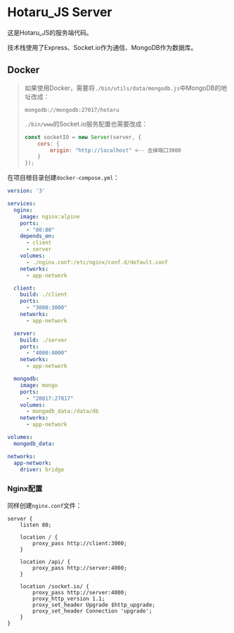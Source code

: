 # Hotaru_JS Server

这是Hotaru_JS的服务端代码。

技术栈使用了Express、Socket.io作为通信、MongoDB作为数据库。



## Docker

> 如果使用Docker，需要将`./bin/utils/data/mongodb.js`中MongoDB的地址改成：
> ```
> mongodb://mongodb:27017/hotaru
> ```
>
> `./bin/www`的Socket.io服务配置也需要改成：
>
> ```jsx
> const socketIO = new Server(server, {
>     cors: {
>         origin: "http://localhost" <-- 去掉端口3000
>     }
> });
> ```

在项目根目录创建`docker-compose.yml`：

```yaml
version: '3'

services:
  nginx:
    image: nginx:alpine
    ports:
      - "80:80"
    depends_on:
      - client
      - server
    volumes:
      - ./nginx.conf:/etc/nginx/conf.d/default.conf
    networks:
      - app-network

  client:
    build: ./client
    ports:
      - "3000:3000"
    networks:
      - app-network

  server:
    build: ./server
    ports:
      - "4000:4000"
    networks:
      - app-network

  mongodb:
    image: mongo
    ports:
      - "28017:27017"
    volumes:
      - mongodb_data:/data/db
    networks:
      - app-network

volumes:
  mongodb_data:

networks:
  app-network:
    driver: bridge
```

### Nginx配置

同样创建`nginx.conf`文件：

```nginx
server {
    listen 80;

    location / {
        proxy_pass http://client:3000;
    }

    location /api/ {
        proxy_pass http://server:4000;
    }

    location /socket.io/ {
        proxy_pass http://server:4000;
        proxy_http_version 1.1;
        proxy_set_header Upgrade $http_upgrade;
        proxy_set_header Connection 'upgrade';
    }
}
```